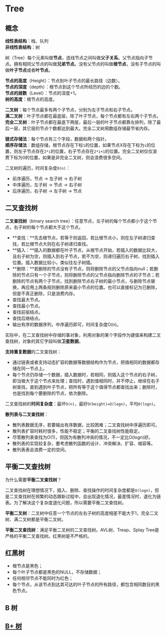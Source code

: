 # Tree

## 概念

**线性表结构**：栈、队列  
**非线性表结构**：树

树（Tree）每个元素叫做**节点**，连线节点之间叫做**父子关系**。父节点指向子节点。拥有相同父节点的叫做**兄弟节点**。没有父节点的叫做**根节点**，没有子节点的叫做**叶子节点**或者**叶节点**。

**节点的高度**（Height）：节点到叶子节点的最长路径（边数）。  
**节点的深度**（depth）：根节点到这个节点所经历的边的个数。  
**节点的层数**（Level）：节点的深度+1。  
**树的高度**：根节点的高度。

**二叉树**：每个节点最多有两个子节点，分别为左子节点和右子节点。  
**满二叉树**：叶子节点都在最底层，除了叶子节点，每个节点都有左右两个子节点。  
**完全二叉树**：叶子节点都在最底下两层，最后一层的叶子节点都靠左排列，除了最后一层，其它层的节点个数都达到最大。完全二叉树用数组存储最节省内存。

**链式存储法**：每个节点有三个字段，数据和两个指针。  
**顺序存储法**：数组存储，根节点存在下标`1`的位置，如果节点X存在下标为`i`的位置，则左子节点存在`2*i`的位置，右子节点存在`2*i+1`的位置。完全二叉树仅仅浪费下标为0的位置，如果是非完全二叉树，则会浪费很多空间。

二叉树的遍历，时间复杂度`O(n)`：

* 前序遍历，节点 -&gt; 左子树 -&gt; 右子树
* 中序遍历，左子树 -&gt; 节点 -&gt; 右子树
* 后序遍历，右子树 -&gt; 左子树 -&gt; 节点

## 二叉查找树

**二叉查找树**（binary search tree）：任意节点，左子树的每个节点都小于这个节点，右子树的每个节点都大于这个节点。

* **查找：**先去根节点，若等于则返回，若比根节点小，则在左子树递归查找，若比根节点大则在右子树递归查找。
* **插入：**插入的数据都在叶子节点，从根节点开始，若插入的数据比较大，且右子树为空，则插入到右子节点，若不为空，则递归遍历右子树，找到插入位置。插入数据比较小，类似往左子树插。
* **删除：**若删除的节点没有子节点，则将删除节点的父节点指向null；若删除的节点只有一个子节点，则将删除节点的父节点指向删除节点的子节点；若删除的节点有两个子节点，找到删除节点右子树的最小节点，与删除节点替换，再应用上两条规则删除原来最小节点的位置。也可以直接标记为已删除，但是不真正删除，只是浪费内存。
* 查找最大节点。
* 查找最小节点。
* 查找前驱结点。
* 查找后继结点。
* 输出有序的数据序列，中序遍历即可，时间复杂度O\(n\)。

实际中，在二叉查找树中存储的事对象，利用对象的某个字段作为键值来构建二叉查找树，对象的其它字段叫做**卫星数据**。

**支持重复数据**的二叉查找树：

* 通过链表或者支持动态扩容的数据等数据结构作为节点，把值相同的数据都存储在同一节点上。
* 每个节点仍存储一个数据，插入数据时，若相同，则插入这个节点的右子树，即当做大于这个节点来处理；查找时，遇到值相同时，并不停止，继续在右子树查找，直到遇到叶子节点，把所有等于这个值得节点都查找出来；删除时，也是找到每个要删除的节点，依次删除。

二叉查找树的**时间复杂度**：最坏`O(n)`，最好`O(height)=O(logn)`，平均`O(logn)`。

**散列表与二叉查找树**：

* 散列表数据无序，若要输出有序数据，比较困难；二叉查找树中序遍历即可。
* 散列表扩容时耗时很多，性能不稳定；平衡的二叉查找树性能稳定。
* 尽管散列表查找为O\(1\)，但因为有散列冲突的情况，不一定比O\(logn\)好。
* 散列表的实现较复杂，要考虑散列函数的设计、冲突解决、扩容、缩容等。
* 散列表表会浪费一定的空间。

## 平衡二叉查找树

为什么需要**平衡二叉查找树**？

二叉查找树在理想情况下，插入、删除、查找操作的时间复杂度都是`O(logn)`，但是二叉查找树在频繁的动态跟新过程中，会出现退化情况，最差情况时，退化为链表。为了解决这个复杂度退化问题，所以需要平衡二叉查找树。

**平衡二叉树**：二叉树中任意一个节点的左右子树的高度相差不能大于1，完全二叉树、满二叉树都是平衡二叉树。

**平衡二叉查找树**：满足平衡二叉树的二叉查找树。AVL树、Treap、Splay Tree是严格的平衡二叉查找树。红黑树是不严格的。

## **红黑树**

* 根节点是黑色；
* 每个叶子节点都是黑色的NULL，不存储数据；
* 任何相邻节点不能同时为红色；
* 每个节点，从该节点到达其可达的叶子节点的所有路径，都包含相同数目的黑色节点。

## B 树

## [B+ 树](../../database/mysql/index.md#14-b-shu)

